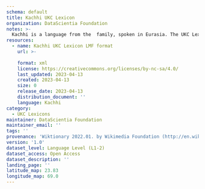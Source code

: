 ```yaml
---
schema: default
title: Kachhi UKC Lexicon
organization: DataScientia Foundation
notes: >-
  Kachhi is a language from the  family, spoken in Eurasia. The UKC Lexicon of Kachhi is represented as a lexico-semantic network. It consists of words, word senses, synsets, as well as sense-level and synset-level relationships.
resources:
  - name: Kachhi UKC Lexicon LMF format
    url: >-
      
    format: xml
    license: https://creativecommons.org/licenses/by-nc-sa/4.0/
    last_updated: 2023-04-13
    created: 2023-04-13
    size: 0
    release_date: 2023-04-13
    distribution_document: ''
    language: Kachhi
category:
  - UKC Lexicons
maintainer: DataScientia Foundation
maintainer_email: ''
tags: ''
provenance: 'Wiktionary 2022.01. by Wikimedia Foundation (http://en.wiktionary.org); Princeton WordNet 2.1 by Princeton University (https://wordnet.princeton.edu)'
version: '1.0'
dataset_level: Language Level (L1-2)
dataset_access: Open Access
dataset_description: ''
landing_page: ''
latitude_map: 23.83
longitude_map: 69.0
---
```

